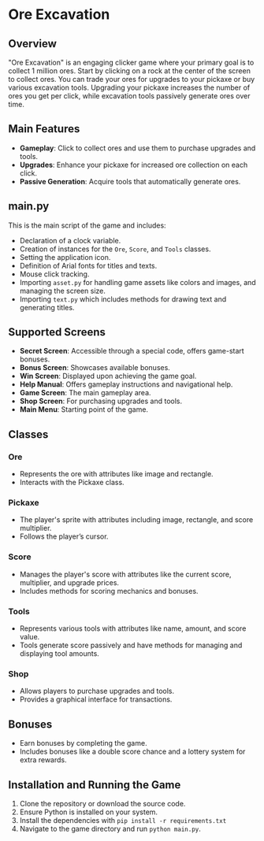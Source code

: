 # Ore Excavation

## Overview
"Ore Excavation" is an engaging clicker game where your primary goal is to collect 1 million ores. Start by clicking on a rock at the center of the screen to collect ores. You can trade your ores for upgrades to your pickaxe or buy various excavation tools. Upgrading your pickaxe increases the number of ores you get per click, while excavation tools passively generate ores over time.

## Main Features
- **Gameplay**: Click to collect ores and use them to purchase upgrades and tools.
- **Upgrades**: Enhance your pickaxe for increased ore collection on each click.
- **Passive Generation**: Acquire tools that automatically generate ores.

## main.py
This is the main script of the game and includes:

- Declaration of a clock variable.
- Creation of instances for the `Ore`, `Score`, and `Tools` classes.
- Setting the application icon.
- Definition of Arial fonts for titles and texts.
- Mouse click tracking.
- Importing `asset.py` for handling game assets like colors and images, and managing the screen size.
- Importing `text.py` which includes methods for drawing text and generating titles.

## Supported Screens
- **Secret Screen**: Accessible through a special code, offers game-start bonuses.
- **Bonus Screen**: Showcases available bonuses.
- **Win Screen**: Displayed upon achieving the game goal.
- **Help Manual**: Offers gameplay instructions and navigational help.
- **Game Screen**: The main gameplay area.
- **Shop Screen**: For purchasing upgrades and tools.
- **Main Menu**: Starting point of the game.

## Classes
### Ore
- Represents the ore with attributes like image and rectangle.
- Interacts with the Pickaxe class.

### Pickaxe
- The player's sprite with attributes including image, rectangle, and score multiplier.
- Follows the player’s cursor.

### Score
- Manages the player's score with attributes like the current score, multiplier, and upgrade prices.
- Includes methods for scoring mechanics and bonuses.

### Tools
- Represents various tools with attributes like name, amount, and score value.
- Tools generate score passively and have methods for managing and displaying tool amounts.

### Shop
- Allows players to purchase upgrades and tools.
- Provides a graphical interface for transactions.

## Bonuses
- Earn bonuses by completing the game.
- Includes bonuses like a double score chance and a lottery system for extra rewards.

## Installation and Running the Game
1. Clone the repository or download the source code.
2. Ensure Python is installed on your system.
3. Install the dependencies with `pip install -r requirements.txt`
4. Navigate to the game directory and run `python main.py`.

